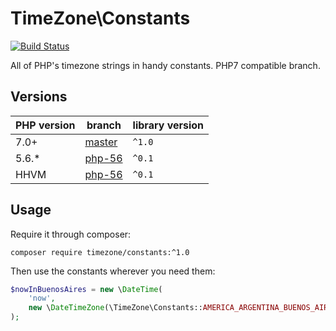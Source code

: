 # TimeZone\Constants

[![Build Status](https://travis-ci.org/guiwoda/timezone-constants.svg?branch=master)](https://travis-ci.org/guiwoda/timezone-constants)

All of PHP's timezone strings in handy constants. PHP7 compatible branch.

## Versions

| PHP version | branch                                                              | library version |
|-------------|---------------------------------------------------------------------|-----------------|
| 7.0+        | [master](https://github.com/guiwoda/timezone-constants/tree/master) | `^1.0`          |
| 5.6.*       | [php-56](https://github.com/guiwoda/timezone-constants/tree/php-56) | `^0.1`          |
| HHVM        | [php-56](https://github.com/guiwoda/timezone-constants/tree/php-56) | `^0.1`          |

## Usage

Require it through composer:

```
composer require timezone/constants:^1.0
```

Then use the constants wherever you need them:

```php
$nowInBuenosAires = new \DateTime(
	'now', 
	new \DateTimeZone(\TimeZone\Constants::AMERICA_ARGENTINA_BUENOS_AIRES)
);
```
